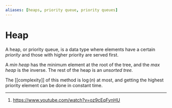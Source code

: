 ```yaml
---
aliases: [heaps, priority queue, priority queues]
---
```

# Heap
A heap, or priority queue, is a data type where elements have a certain *priority* and those with higher priority are served first. 

A *min heap* has the minimum element at the root of the tree, and the *max heap* is the inverse. The rest of the heap is an *unsorted tree.* 

The [[complexity]] of this method is $\log(n)$ at most, and getting the highest priority element can be done in constant time.  

---
1. https://www.youtube.com/watch?v=oz9cEqFynHU